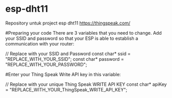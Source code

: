 # esp-dht11
Repository untuk project esp dht11 https://thingspeak.com/

#Preparing your code
There are 3 variables that you need to change. Add your SSID and password so that your ESP is able to establish a communication with your router:

// Replace with your SSID and Password
const char* ssid = "REPLACE_WITH_YOUR_SSID";
const char* password = "REPLACE_WITH_YOUR_PASSWORD";

#Enter your Thing Speak Write API key in this variable:

// Replace with your unique Thing Speak WRITE API KEY
const char* apiKey = "REPLACE_WITH_YOUR_ThingSpeak_WRITE_API_KEY";
